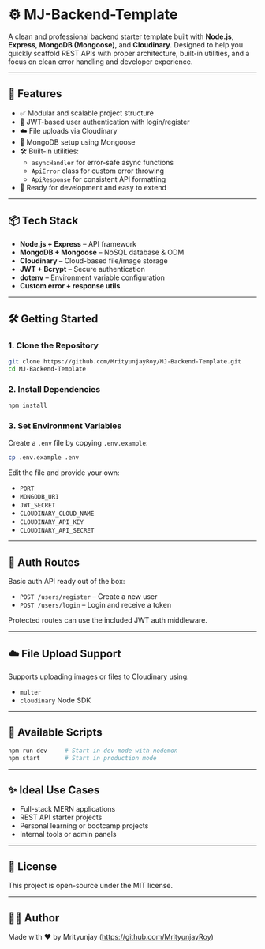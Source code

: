# ⚙️ MJ-Backend-Template

A clean and professional backend starter template built with **Node.js**, **Express**, **MongoDB (Mongoose)**, and **Cloudinary**. Designed to help you quickly scaffold REST APIs with proper architecture, built-in utilities, and a focus on clean error handling and developer experience.

---

## 🚀 Features

- ✅ Modular and scalable project structure
- 🔐 JWT-based user authentication with login/register
- ☁️ File uploads via Cloudinary
- 🧱 MongoDB setup using Mongoose
- 🛠 Built-in utilities:
  - `asyncHandler` for error-safe async functions
  - `ApiError` class for custom error throwing
  - `ApiResponse` for consistent API formatting
- 🧪 Ready for development and easy to extend

---

## 📦 Tech Stack

- **Node.js + Express** – API framework
- **MongoDB + Mongoose** – NoSQL database & ODM
- **Cloudinary** – Cloud-based file/image storage
- **JWT + Bcrypt** – Secure authentication
- **dotenv** – Environment variable configuration
- **Custom error + response utils**

---

## 🛠️ Getting Started

### 1. Clone the Repository

```bash
git clone https://github.com/MrityunjayRoy/MJ-Backend-Template.git
cd MJ-Backend-Template
```

### 2. Install Dependencies

```bash
npm install
```

### 3. Set Environment Variables

Create a `.env` file by copying `.env.example`:

```bash
cp .env.example .env
```

Edit the file and provide your own:
- `PORT`
- `MONGODB_URI`
- `JWT_SECRET`
- `CLOUDINARY_CLOUD_NAME`
- `CLOUDINARY_API_KEY`
- `CLOUDINARY_API_SECRET`

---

## 🔐 Auth Routes

Basic auth API ready out of the box:

- `POST /users/register` – Create a new user
- `POST /users/login` – Login and receive a token

Protected routes can use the included JWT auth middleware.

---

## ☁️ File Upload Support

Supports uploading images or files to Cloudinary using:
- `multer`
- `cloudinary` Node SDK

---

## 🧪 Available Scripts

```bash
npm run dev     # Start in dev mode with nodemon
npm start       # Start in production mode
```

---

## ✨ Ideal Use Cases

- Full-stack MERN applications
- REST API starter projects
- Personal learning or bootcamp projects
- Internal tools or admin panels

---

## 📄 License

This project is open-source under the MIT license.

---

## 🧑‍💻 Author

Made with ❤️ by Mrityunjay (https://github.com/MrityunjayRoy)